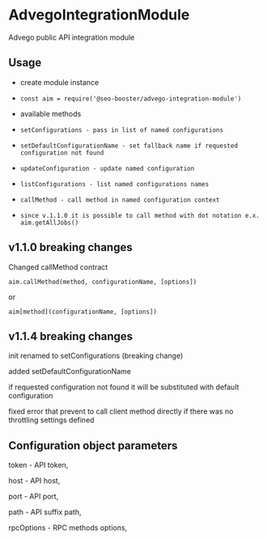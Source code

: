 
# AdvegoIntegrationModule

Advego public API integration module

## Usage

* create module instance

*  ``` const aim = require('@seo-booster/advego-integration-module') ```

* available methods

*  ``` setConfigurations - pass in list of named configurations ```

*  ``` setDefaultConfigurationName - set fallback name if requested configuration not found ```

*  ``` updateConfiguration - update named configuration ```

*  ``` listConfigurations - list named configurations names ```

*  ``` callMethod - call method in named configuration context ```

*  ``` since v.1.1.0 it is possible to call method with dot notation e.x. aim.getAllJobs() ```

## v1.1.0 breaking changes
Changed callMethod contract

```aim.callMethod(method, configurationName, [options])```

or

```aim[method](configurationName, [options])```

## v1.1.4 breaking changes
init renamed to setConfigurations (breaking change)

added setDefaultConfigurationName

if requested configuration not found it will be substituted with default configuration

fixed error that prevent to call client method directly if there was no throttling settings defined

## Configuration object parameters

token - API token,

host - API host,

port - API port,

path - API suffix path,

rpcOptions - RPC methods options,